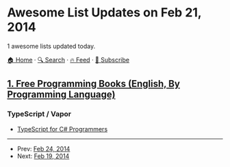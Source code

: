 # Awesome List Updates on Feb 21, 2014

1 awesome lists updated today.

[🏠 Home](/README.md) · [🔍 Search](https://www.trackawesomelist.com/search/) · [🔥 Feed](https://www.trackawesomelist.com/rss.xml) · [📮 Subscribe](https://trackawesomelist.us17.list-manage.com/subscribe?u=d2f0117aa829c83a63ec63c2f&id=36a103854c)



## [1. Free Programming Books (English, By Programming Language)](/content/EbookFoundation/free-programming-books/README.md)

### TypeScript / Vapor

*   [TypeScript for C# Programmers](http://www.infoq.com/minibooks/typescript-c-sharp-programmers)

---

- Prev: [Feb 24, 2014](/content/2014/02/24/README.md)
- Next: [Feb 19, 2014](/content/2014/02/19/README.md)